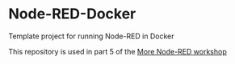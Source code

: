 # Node-RED-Docker
Template project for running Node-RED in Docker

This repository is used in part 5 of the [More Node-RED workshop](https://github.com/binnes/moreNodeRedWorkshop/blob/master/en/part5/README.md)
